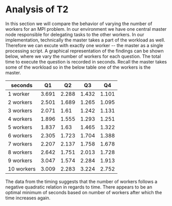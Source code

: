 # Analysis of T2
In this section we will compare the behavior of varying the number of workers for an MPI problem. In our environment we have one central master node responsible for delegating tasks to the other workers. In our implementation, technically the master takes a part of the workload as well. Therefore we can excute with exactly one worker -- the master as a single processing script. A graphical representation of the findings can be shown below, where we vary the number of workers for each question. The total time to execute the question is recorded in seconds. Recall the master takes some of the workload so in the below table one of the workers is the master. 


| seconds | Q1 | Q2 | Q3 | Q4 | 
|----------|----------|----------|----------|----------|
| 1 worker | 3.691 | 2.288 | 1.432 | 1.101 | 
| 2 workers | 2.501 | 1.689 | 1.265 | 1.095 | 
| 3 workers | 2.071 | 1.61 | 1.242 | 1.131 |
| 4 workers | 1.896 | 1.555 | 1.293 | 1.251 |
| 5 workers | 1.837 | 1.63 | 1.465 | 1.322 |
| 6 workers | 2.305 | 1.723 | 1.704 | 1.388 |
| 7 workers | 2.207 | 2.137 | 1.758 | 1.678 |
| 8 workers | 2.642 | 1.751 | 2.013 | 1.728 | 
| 9 workers | 3.047 | 1.574 | 2.284 | 1.913 |
| 10 workers | 3.009 | 2.283 | 3.224 | 2.752 |

The data from the timing suggests that the number of workers follows a negative quadratic relation in regards to time. There appears to be an optimal minimum of seconds based on number of workers after which the time increases again. 